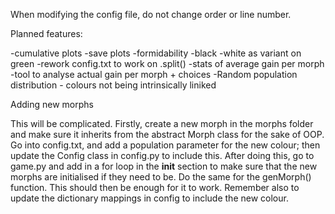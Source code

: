 When modifying the config file, do not change order or line number.


Planned features:

-cumulative plots
-save plots
-formidability
-black
-white as variant on green
-rework config.txt to work on .split()
-stats of average gain per morph
-tool to analyse actual gain per morph + choices
-Random population distribution - colours not being intrinsically liniked


Adding new morphs

This will be complicated. Firstly, create a new morph in the morphs folder and make sure it inherits from the abstract Morph class for the sake of OOP. Go into config.txt, and add a population parameter for the new colour; then update the Config class in config.py to include this. 
    After doing this, go to game.py and add in a for loop in the __init__ section to make sure that the new morphs are initialised if 
they need to be. Do the same for the genMorph() function. This should then be enough for it to work. Remember also to update the dictionary mappings in config to include the new colour.